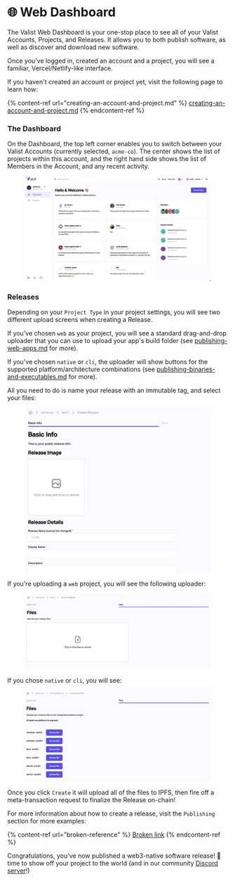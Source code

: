 # 🌐 Web Dashboard

The Valist Web Dashboard is your one-stop place to see all of your Valist Accounts, Projects, and Releases. It allows you to both publish software, as well as discover and download new software.

Once you've logged in, created an account and a project, you will see a familiar, Vercel/Netlify-like interface.

If you haven't created an account or project yet, visit the following page to learn how:

{% content-ref url="creating-an-account-and-project.md" %}
[creating-an-account-and-project.md](creating-an-account-and-project.md)
{% endcontent-ref %}

### The Dashboard

On the Dashboard, the top left corner enables you to switch between your Valist Accounts (currently selected, `acme-co`). The center shows the list of projects within this account, and the right hand side shows the list of Members in the Account, and any recent activity.

<figure><img src="../.gitbook/assets/image (49).png" alt=""><figcaption></figcaption></figure>

### Releases

Depending on your `Project Type` in your project settings, you will see two different upload screens when creating a Release.

If you've chosen `web` as your project, you will see a standard drag-and-drop uploader that you can use to upload your app's build folder (see [publishing-web-apps.md](../publishing/publishing-web-apps.md "mention") for more).

If you've chosen `native` or `cli`, the uploader will show buttons for the supported platform/architecture combinations (see [publishing-binaries-and-executables.md](../publishing/publishing-binaries-and-executables.md "mention") for more).

All you need to do is name your release with an immutable tag, and select your files:

<figure><img src="../.gitbook/assets/image (1).png" alt=""><figcaption></figcaption></figure>

If you're uploading a `web` project, you will see the following uploader:

<figure><img src="../.gitbook/assets/image (29).png" alt=""><figcaption></figcaption></figure>

If you chose `native` or `cli`, you will see:

<figure><img src="../.gitbook/assets/image (13).png" alt=""><figcaption></figcaption></figure>

Once you click `Create` it will upload all of the files to IPFS, then fire off a meta-transaction request to finalize the Release on-chain!

For more information about how to create a release, visit the `Publishing` section for more examples:

{% content-ref url="broken-reference" %}
[Broken link](broken-reference)
{% endcontent-ref %}

Congratulations, you've now published a web3-native software release! 🚀 time to show off your project to the world (and in our community [Discord server](https://valist.io/discord)!)
